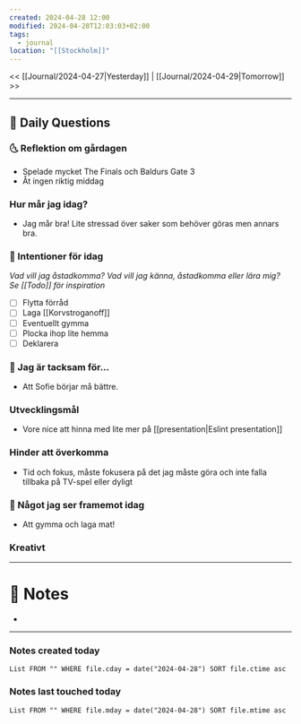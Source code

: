 ```yaml
---
created: 2024-04-28 12:00
modified: 2024-04-28T12:03:03+02:00
tags:
  - journal
location: "[[Stockholm]]"
---
```


<< [[Journal/2024-04-27|Yesterday]] | [[Journal/2024-04-29|Tomorrow]] >>

---
## 📅 Daily Questions
### 🌜 Reflektion om gårdagen
- Spelade mycket The Finals och Baldurs Gate 3
- Åt ingen riktig middag

### Hur mår jag idag?
- Jag mår bra! Lite stressad över saker som behöver göras men annars bra.

### 🚀  Intentioner för idag
_Vad vill jag åstadkomma? Vad vill jag känna, åstadkomma eller lära mig?_
_Se [[Todo]] för inspiration_
- [ ] Flytta förråd
- [ ] Laga [[Korvstroganoff]]
- [ ] Eventuellt gymma
- [ ] Plocka ihop lite hemma
- [ ] Deklarera

### 🙏 Jag är tacksam för...
- Att Sofie börjar må bättre.

### Utvecklingsmål
- Vore nice att hinna med lite mer på [[presentation|Eslint presentation]]

### Hinder att överkomma
- Tid och fokus, måste fokusera på det jag måste göra och inte falla tillbaka på TV-spel eller dyligt

### 🙌 Något jag ser framemot idag
- Att gymma och laga mat!

### Kreativt


---
# 📝 Notes
- 
---
### Notes created today
```dataview
List FROM "" WHERE file.cday = date("2024-04-28") SORT file.ctime asc
```
### Notes last touched today
```dataview
List FROM "" WHERE file.mday = date("2024-04-28") SORT file.mtime asc
```